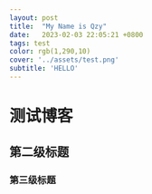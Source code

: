 ```yaml
---
layout: post
title:  "My Name is Qzy"
date:   2023-02-03 22:05:21 +0800
tags: test
color: rgb(1,290,10)
cover: '../assets/test.png'
subtitle: 'HELLO'
---
```


# 测试博客

## 第二级标题

### 第三级标题